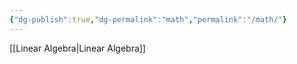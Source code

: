 ```yaml
---
{"dg-publish":true,"dg-permalink":"math","permalink":"/math/"}
---
```


[[Linear Algebra\|Linear Algebra]]

